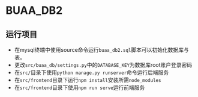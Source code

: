 # BUAA_DB2

## 运行项目

- 在mysql终端中使用source命令运行`buaa_db2.sql`脚本可以初始化数据库与表。
- 更改`src/buaa_db/settings.py`中的`DATABASE_KEY`为数据库root账户登录密码
- 在`src/`目录下使用`python manage.py runserver`命令运行后端服务
- 在`src/frontend`目录下运行`npm install`安装所需`node_modules`
- 在`src/frontend`目录下使用`npm run serve`运行前端服务
